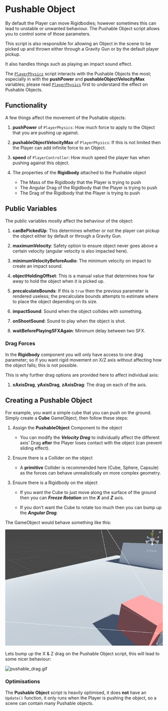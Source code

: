 # Pushable Object

By default the Player can move Rigidbodies; however sometimes this can lead to unstable or unwanted behaviour. The Pushable Object script allows you to control some of those parameters.

This script is also responsible for allowing an Object in the scene to be picked up and thrown either through a Gravity Gun or by the default player pickup.

It also handles things such as playing an impact sound effect.

The [`PlayerPhysics`](../controller/PlayerPhysics.md) script interacts with the Pushable Objects the most; especially in with the **pushPower** and **pushableObjectVelocityMax** variables; please read [`PlayerPhysics`](../controller/PlayerPhysics.md) first to understand the effect on Pushable Objects.

## Functionality

A few things affect the movement of the Pushable objects:

1. **pushPower** of `PlayerPhysics`: How much force to apply to the Object that you are pushing up against.

2. **pushableObjectVelocityMax** of `PlayerPhysics`: If this is not limited then the Player can add infinite force to an Object.

3. **speed** of `PlayerController`: How much speed the player has when pushing against this object.

4. The properties of the **Rigidbody** attached to the Pushable object

   - The Mass of the Rigidbody that the Player is trying to push
   - The Angular Drag of the Rigidbody that the Player is trying to push
   - The Drag of the Rigidbody that the Player is trying to push

## Public Variables

The public variables mostly affect the behaviour of the object:

1. **canBePickedUp**: This determines whether or not the player can pickup the object either by default or through a Gravity Gun.

2. **maximumVelocity**: Safety option to ensure object never goes above a certain velocity (angular velocity is also impacted here).

3. **minimumVelocityBeforeAudio**: The minimum velocity on impact to create an impact sound.

4. **objectHoldingOffset**: This is a manual value that determines how far away to hold the object when it is picked up.

5. **precalculateBounds**: If this is `true` then the previous parameter is rendered useless; the precalculate bounds attempts to estimate where to place the object depending on its size.

6. **impactSound**: Sound when the object collides with something.

7. **onShootSound**: Sound to play when the object is shot.

8. **waitBeforePlayingSFXAgain**: Minimum delay between two SFX.

### Drag Forces

In the **Rigidbody** component you will only have access to one drag parameter; so if you want rigid movement on X/Z axis without affecting how the object falls; this is not possible.

This is why further drag options are provided here to affect individual axis:

1. **xAxisDrag**, **yAxisDrag**, **zAxisDrag**: The drag on each of the axis.

## Creating a Pushable Object

For example, you want a simple cube that you can push on the ground. Simply create a **Cube** GameObject, then follow these steps:

1. Assign the **PushableObject** Component to the object

   - You can modify the **_Velocity Drag_** to individually affect the different axis' Drag **after** the Player loses contact with the object (can prevent sliding effect).

2. Ensure there is a Collider on the object

   - A **primitive** Collider is recommended here (Cube, Sphere, Capsule) as the forces can behave unrealistically on more complex geometry.

3. Ensure there is a Rigidbody on the object

   - If you want the Cube to just move along the surface of the ground then you can **_Freeze Rotation_** on the **_X_** and **_Z_** axis.

   - If you don't want the Cube to rotate too much then you can bump up the **_Angular Drag_**.

The GameObject would behave something like this:

![pushable_drag.gif](pushable_drag.gif)

Lets bump up the X & Z drag on the Pushable Object script, this will lead to some nicer behaviour:

![pushable_drag.gif](grounded_move_2.gif)

### Optimisations

The **Pushable Object** script is heavily optimised, it does **not** have an `Update()` function, it only runs when the Player is pushing the object, so a scene can contain many Pushable objects.
